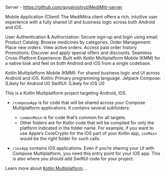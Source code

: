 Server - https://github.com/goyalvishrut/MediMitr-server

Mobile Application (Client)
The MediMitra client offers a rich, intuitive user experience with a fully shared UI and business logic across both Android and iOS.

User Authentication & Authorization: Secure sign-up and login using email.
Product Catalog: Browse medicines by categories.
Order Management:
Place new orders.
View active orders.
Access past order history.
Promotions: Discover and apply special offers and discounts.
Seamless Cross-Platform Experience: Built with Kotlin Multiplatform Mobile (KMM) for a native look and feel on both Android and iOS from a single codebase.

Kotlin Multiplatform Mobile (KMM): For shared business logic and UI across Android and iOS.
Kotlin: Primary programming language.
Jetpack Compose: (Likely for Android UI)
SwiftUI: (Likely for iOS UI)

This is a Kotlin Multiplatform project targeting Android, iOS.

* `/composeApp` is for code that will be shared across your Compose Multiplatform applications.
  It contains several subfolders:
  - `commonMain` is for code that’s common for all targets.
  - Other folders are for Kotlin code that will be compiled for only the platform indicated in the folder name.
    For example, if you want to use Apple’s CoreCrypto for the iOS part of your Kotlin app,
    `iosMain` would be the right folder for such calls.

* `/iosApp` contains iOS applications. Even if you’re sharing your UI with Compose Multiplatform, 
  you need this entry point for your iOS app. This is also where you should add SwiftUI code for your project.


Learn more about [Kotlin Multiplatform](https://www.jetbrains.com/help/kotlin-multiplatform-dev/get-started.html)…
